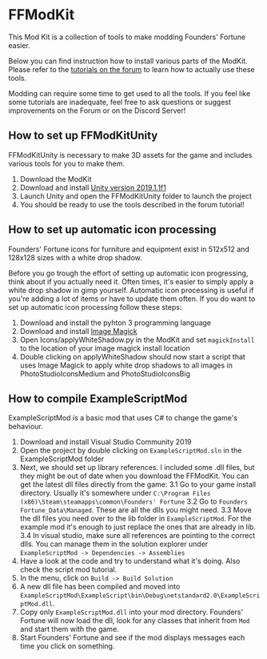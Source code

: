# FFModKit
This Mod Kit is a collection of tools to make modding Founders' Fortune easier.

Below you can find instruction how to install various parts of the ModKit. Please refer to the [tutorials on the forum](https://forum.foundersfortune.com/t/introduction-to-modding/928) to learn how to actually use these tools.

Modding can require some time to get used to all the tools. If you feel like some tutorials are inadequate, feel free to ask questions or suggest improvements on the Forum or on the Discord Server!

## How to set up FFModKitUnity

FFModKitUnity is necessary to make 3D assets for the game and includes various tools for you to make them.

1. Download the ModKit
2. Download and install [Unity version 2019.1.1f1](https://unity3d.com/get-unity/download/archive)
3. Launch Unity and open the FFModKitUnity folder to launch the project
4. You should be ready to use the tools described in the forum tutorial!

## How to set up automatic icon processing

Founders' Fortune icons for furniture and equipment exist in 512x512 and 128x128 sizes with a white drop shadow.

Before you go trough the effort of setting up automatic icon progressing, think about if you actually need it. Often times, it's easier to simply apply a white drop shadow in gimp yourself. Automatic icon processing is useful if you're adding a lot of items or have to update them often.
If you do want to set up automatic icon processing follow these steps:

1. Download and install the pyhton 3 programming language
2. Download and install [Image Magick](https://imagemagick.org/script/download.php)
3. Open Icons/applyWhiteShadow.py in the ModKit and set `magickInstall` to the location of your image magick install location
4. Double clicking on applyWhiteShadow should now start a script that uses Image Magick to apply white drop shadows to all images in PhotoStudioIconsMedium and PhotoStudioIconsBig

## How to compile ExampleScriptMod

ExampleScriptMod is a basic mod that uses C# to change the game's behaviour.

1. Download and install Visual Studio Community 2019
2. Open the project by double clicking on `ExampleScriptMod.sln` in the ExampleScriptMod folder
3. Next, we should set up library references. I included some .dll files, but they might be out of date when you download the FFModKit. You can get the latest dll files directly from the game:
3.1 Go to your game install directory. Usually it's somewhere under `C:\Program Files (x86)\Steam\steamapps\common\Founders' Fortune`
3.2  Go to `Founders Fortune_Data\Managed`. These are all the dlls you might need.
3.3 Move the dll files you need over to the lib folder in `ExampleScriptMod`. For the example mod it's enough to just replace the ones that are already in lib.
3.4 In visual studio, make sure all references are pointing to the correct dlls. You can manage them in the solution explorer under `ExampleScriptMod -> Dependencies -> Assemblies`
4. Have a look at the code and try to understand what it's doing. Also check the script mod tutorial.
5. In the menu, click on `Build -> Build Solution`
6. A new dll file has been compiled and moved into `ExampleScriptMod\ExampleScript\bin\Debug\netstandard2.0\ExampleScriptMod.dll`.
7. Copy only `ExampleScriptMod.dll` into your mod directory. Founders' Fortune will now load the dll, look for any classes that inherit from `Mod` and start them with the game.
8. Start Founders' Fortune and see if the mod displays messages each time you click on something.
